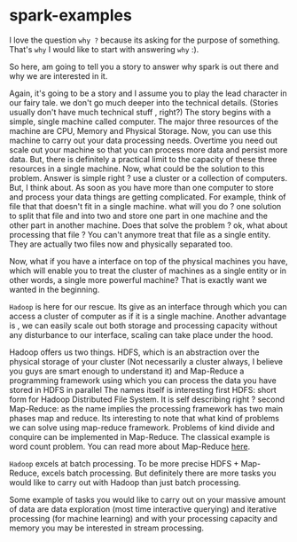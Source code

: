 # spark-examples

I love the question `why ?` because its asking for the purpose of something.
That's `why` I would like to start with answering `why` :). 

So here, am going to tell you a story to answer why spark is out there and why we are interested in it. 

Again, it's going to be a story and I assume you to play the lead character in our fairy tale. we don't go much deeper 
into the technical details. (Stories usually don't have much technical stuff , right?)
 The story begins with a simple, single machine called computer. The major three resources of the machine are CPU, Memory and Physical Storage. Now, you can use this machine to 
 carry out your data processing needs. Overtime you need out scale out your machine so that you can process more data and 
 persist more data. But, there is definitely a practical limit to the capacity of these three resources in a single 
 machine. Now, what could be the solution to this problem. Answer is simple right ? use a cluster or a collection of computers.
 But, I think about. As soon as you have more than one computer to store and process your data things are getting 
 complicated. For example, think  of file that that doesn't fit in a single machine. what will you do ? one solution
 to split that file and into two and store one part in one machine and the other part in another machine. Does that solve
 the problem ? ok, what about processing that file ? You can't anymore treat that file as a single entity. They are 
 actually two files now and physically separated too. 
 
 Now, what if you have a interface on top of the physical machines you have, which will enable you to treat the cluster 
 of machines as a single entity or in other words, a single more powerful machine? That is exactly want we wanted in the 
 beginning. 
 
 `Hadoop` is here for our rescue. Its give as an interface through which you can access a cluster of computer as if it is 
 a single machine. Another advantage is , we can easily scale out both storage and processing capacity without any 
 disturbance to our interface, scaling can take place under the hood. 
 
 Hadoop offers us two things. HDFS, which is an abstraction over the physical storage of your cluster (Not necessarily 
 a cluster always, I believe you guys are smart enough to understand it) and Map-Reduce a programming framework using which 
 you can process the data you have stored in HDFS in parallel The names itself is interesting  first HDFS: short 
 form for Hadoop Distributed File System. It is self describing right ? second Map-Reduce: as the name implies the processing 
 framework has two main phases map and reduce. Its interesting to note that what kind of problems we can solve using map-reduce 
 framework. Problems of kind divide and conquire can be implemented in Map-Reduce. The classical example is word count problem.
 You can read more about Map-Reduce [here](https://en.wikipedia.org/wiki/MapReduce).
 
`Hadoop` excels at batch processing. To be more precise HDFS + Map-Reduce, excels batch processing. But definitely there are more 
tasks you would like to carry out with Hadoop than just batch processing.
 
Some example of tasks you would like to carry out on your massive amount of data are data exploration (most time interactive querying) and 
iterative processing (for machine learning) and with your processing capacity and memory you may be interested in stream processing.

